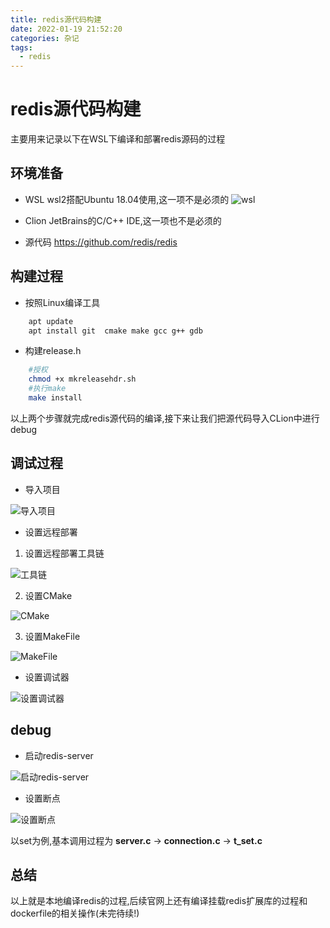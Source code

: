 ```yaml
---
title: redis源代码构建
date: 2022-01-19 21:52:20
categories: 杂记
tags:
  - redis
---
```


# redis源代码构建

主要用来记录以下在WSL下编译和部署redis源码的过程

## 环境准备

- WSL
  wsl2搭配Ubuntu 18.04使用,这一项不是必须的
![wsl](https://hexo-1254947285.cos.ap-chengdu.myqcloud.com/hexo/%E5%B1%8F%E5%B9%95%E6%88%AA%E5%9B%BE%202022-01-19%20220306.jpg)

- Clion
 JetBrains的C/C++ IDE,这一项也不是必须的

- 源代码
    https://github.com/redis/redis

## 构建过程

-  按照Linux编译工具

```bash
    apt update
    apt install git  cmake make gcc g++ gdb
```

- 构建release.h

```bash
    #授权
    chmod +x mkreleasehdr.sh
    #执行make
    make install
```

以上两个步骤就完成redis源代码的编译,接下来让我们把源代码导入CLion中进行debug


## 调试过程

- 导入项目

![导入项目](https://hexo-1254947285.cos.ap-chengdu.myqcloud.com/hexo/%E5%B1%8F%E5%B9%95%E6%88%AA%E5%9B%BE%202022-01-19%20231623.jpg)


- 设置远程部署

1. 设置远程部署工具链

![工具链](https://hexo-1254947285.cos.ap-chengdu.myqcloud.com/hexo/%E5%B1%8F%E5%B9%95%E6%88%AA%E5%9B%BE%202022-01-19%20231847.jpg)

2. 设置CMake 

![CMake](https://hexo-1254947285.cos.ap-chengdu.myqcloud.com/hexo/%E5%B1%8F%E5%B9%95%E6%88%AA%E5%9B%BE%202022-01-19%20231912.jpg)

3. 设置MakeFile 

![MakeFile](https://hexo-1254947285.cos.ap-chengdu.myqcloud.com/hexo/%E5%B1%8F%E5%B9%95%E6%88%AA%E5%9B%BE%202022-01-19%20232004.jpg)


- 设置调试器

![设置调试器](https://hexo-1254947285.cos.ap-chengdu.myqcloud.com/hexo/%E5%B1%8F%E5%B9%95%E6%88%AA%E5%9B%BE%202022-01-19%20232030.jpg)

## debug

- 启动redis-server

![启动redis-server](https://hexo-1254947285.cos.ap-chengdu.myqcloud.com/hexo/%E5%B1%8F%E5%B9%95%E6%88%AA%E5%9B%BE%202022-01-19%20232618.jpg)

- 设置断点

![设置断点](https://hexo-1254947285.cos.ap-chengdu.myqcloud.com/hexo/%E5%B1%8F%E5%B9%95%E6%88%AA%E5%9B%BE%202022-01-19%20235133.jpg)

以set为例,基本调用过程为
<B>server.c</B> -> <B>connection.c</B> -> <B>t_set.c</B>

## 总结
以上就是本地编译redis的过程,后续官网上还有编译挂载redis扩展库的过程和dockerfile的相关操作(未完待续!)